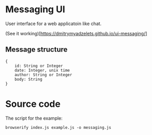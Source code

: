 # Messaging UI

User interface for a web applicatoin like chat.

(See it working)[https://dmitrymyadzelets.github.io/ui-messaging/]

## Message structure

    {
        id: String or Integer
        date: Integer, unix time
        author: String or Integer
        body: String
    }

# Source code

The script for the example:

    browserify index.js example.js -o messaging.js



